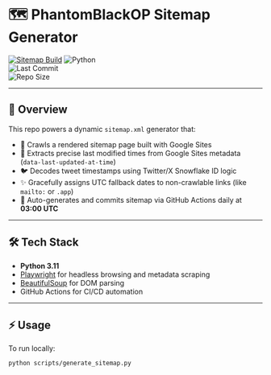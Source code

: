 # 🗺️ PhantomBlackOP Sitemap Generator

[![Sitemap Build](https://github.com/PhantomBlackOP/Sitemap/actions/workflows/sitemap.yml/badge.svg)](https://github.com/PhantomBlackOP/Sitemap/actions/workflows/sitemap.yml)
![Python](https://img.shields.io/badge/Python-3.11-blue?logo=python)  
![Last Commit](https://img.shields.io/github/last-commit/PhantomBlackOP/Sitemap)  
![Repo Size](https://img.shields.io/github/repo-size/PhantomBlackOP/Sitemap)

---

## 🧠 Overview

This repo powers a dynamic `sitemap.xml` generator that:

- 🚀 Crawls a rendered sitemap page built with Google Sites
- 📅 Extracts precise last modified times from Google Sites metadata (`data-last-updated-at-time`)
- 🐦 Decodes tweet timestamps using Twitter/X Snowflake ID logic
- ✨ Gracefully assigns UTC fallback dates to non-crawlable links (like `mailto:` or `.app`)
- 🔁 Auto-generates and commits sitemap via GitHub Actions daily at **03:00 UTC**

---

## 🛠️ Tech Stack

- **Python 3.11**
- [Playwright](https://playwright.dev/python) for headless browsing and metadata scraping
- [BeautifulSoup](https://www.crummy.com/software/BeautifulSoup/) for DOM parsing
- GitHub Actions for CI/CD automation

---

## ⚡ Usage

To run locally:

```bash
python scripts/generate_sitemap.py

